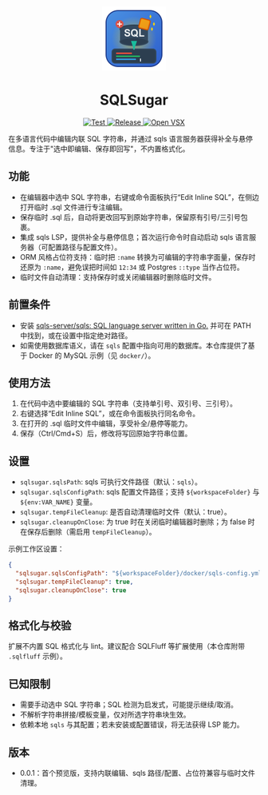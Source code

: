<div align="center">
  <img src="./icon.png" alt="SQLSugar Icon" width="128" height="128" />

  <h1>SQLSugar</h1>

  <p>
    <a href="https://github.com/straydragon/sqlsugar/actions/workflows/test.yml">
      <img src="https://github.com/straydragon/sqlsugar/actions/workflows/test.yml/badge.svg" alt="Test" />
    </a>
    <a href="https://github.com/straydragon/sqlsugar/actions/workflows/release.yml">
      <img src="https://github.com/straydragon/sqlsugar/actions/workflows/release.yml/badge.svg" alt="Release" />
    </a>
    <a href="https://open-vsx.org/extension/l8ng/sqlsugar"><img src="https://img.shields.io/open-vsx/v/l8ng/sqlsugar?label=Open%20VSX" alt="Open VSX" /></a>
    <!-- <a href="https://opensource.org/licenses/MIT"><img src="https://img.shields.io/badge/License-MIT-yellow.svg" alt="License: MIT" /></a>
    <a href="https://marketplace.visualstudio.com/items?itemName=localsqlsugar.sqlsugar"><img src="https://img.shields.io/visual-studio-marketplace/v/localsqlsugar.sqlsugar?label=VS%20Code%20Marketplace" alt="VS Code Marketplace" /></a>
    <a href="https://marketplace.visualstudio.com/items?itemName=localsqlsugar.sqlsugar"><img src="https://img.shields.io/visual-studio-marketplace/d/localsqlsugar.sqlsugar" alt="VS Code Marketplace Downloads" /></a>
    <a href="https://marketplace.visualstudio.com/items?itemName=localsqlsugar.sqlsugar"><img src="https://img.shields.io/visual-studio-marketplace/i/localsqlsugar.sqlsugar" alt="VS Code Marketplace Installs" /></a> -->
  </p>
</div>


在多语言代码中编辑内联 SQL 字符串，并通过 sqls 语言服务器获得补全与悬停信息。专注于"选中即编辑、保存即回写"，不内置格式化。

## 功能
- 在编辑器中选中 SQL 字符串，右键或命令面板执行“Edit Inline SQL”，在侧边打开临时 .sql 文件进行专注编辑。
- 保存临时 .sql 后，自动将更改回写到原始字符串，保留原有引号/三引号包裹。
- 集成 sqls LSP，提供补全与悬停信息；首次运行命令时自动启动 sqls 语言服务器（可配置路径与配置文件）。
- ORM 风格占位符支持：临时把 `:name` 转换为可编辑的字符串字面量，保存时还原为 `:name`，避免误把时间如 `12:34` 或 Postgres `::type` 当作占位符。
- 临时文件自动清理：支持保存时或关闭编辑器时删除临时文件。

## 前置条件
- 安装 [sqls-server/sqls: SQL language server written in Go.](https://github.com/sqls-server/sqls) 并可在 PATH 中找到，或在设置中指定绝对路径。
- 如需使用数据库语义，请在 `sqls` 配置中指向可用的数据库。本仓库提供了基于 Docker 的 MySQL 示例（见 `docker/`）。

## 使用方法
1. 在代码中选中要编辑的 SQL 字符串（支持单引号、双引号、三引号）。
2. 右键选择“Edit Inline SQL”，或在命令面板执行同名命令。
3. 在打开的 .sql 临时文件中编辑，享受补全/悬停等能力。
4. 保存（Ctrl/Cmd+S）后，修改将写回原始字符串位置。

## 设置
- `sqlsugar.sqlsPath`: sqls 可执行文件路径（默认：`sqls`）。
- `sqlsugar.sqlsConfigPath`: sqls 配置文件路径；支持 `${workspaceFolder}` 与 `${env:VAR_NAME}` 变量。
- `sqlsugar.tempFileCleanup`: 是否自动清理临时文件（默认：true）。
- `sqlsugar.cleanupOnClose`: 为 true 时在关闭临时编辑器时删除；为 false 时在保存后删除（需启用 `tempFileCleanup`）。

示例工作区设置：
```json
{
  "sqlsugar.sqlsConfigPath": "${workspaceFolder}/docker/sqls-config.yml",
  "sqlsugar.tempFileCleanup": true,
  "sqlsugar.cleanupOnClose": true
}
```

## 格式化与校验
扩展不内置 SQL 格式化与 lint。建议配合 SQLFluff 等扩展使用（本仓库附带 `.sqlfluff` 示例）。

## 已知限制
- 需要手动选中 SQL 字符串；SQL 检测为启发式，可能提示继续/取消。
- 不解析字符串拼接/模板变量，仅对所选字符串块生效。
- 依赖本地 `sqls` 与其配置；若未安装或配置错误，将无法获得 LSP 能力。

## 版本
- 0.0.1：首个预览版，支持内联编辑、sqls 路径/配置、占位符兼容与临时文件清理。
